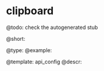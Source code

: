 clipboard
=============

@todo:
	check the autogenerated stub


@short:
	

@type: 
@example:


@template:	api_config
@descr:


